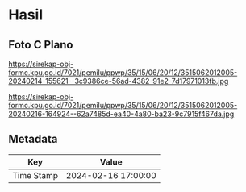# Hasil

## Foto C Plano

https://sirekap-obj-formc.kpu.go.id/7021/pemilu/ppwp/35/15/06/20/12/3515062012005-20240214-155621--3c9386ce-56ad-4382-91e2-7d17971013fb.jpg

https://sirekap-obj-formc.kpu.go.id/7021/pemilu/ppwp/35/15/06/20/12/3515062012005-20240216-164924--62a7485d-ea40-4a80-ba23-9c7915f467da.jpg


## Metadata

| Key        | Value               |
| ---------- | ------------------- |
| Time Stamp | 2024-02-16 17:00:00 |



